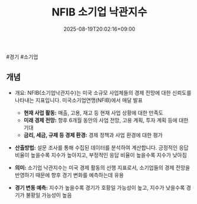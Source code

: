 ﻿---
title: "NFIB 소기업 낙관지수"
date: 2025-08-19T20:02:16+09:00
lastmod: 2025-08-19T20:02:16+09:00
type: docs
sidebar:
  open: true
weight: 2
---
<div style="display:none">
  <meta property="article:published_time" content="2025-08-19T11:02:16Z" />
  <meta property="article:modified_time" content="2025-08-19T11:02:16Z" />
</div>
#경기 #소기업

## 개념

- 개요: NFIB(소기업낙관지수)는 미국 소규모 사업체들의 경제 전망에 대한 신뢰도를 나타내는 지표입니다. 미국소기업연맹(NFIB)에서 매달 발표

	- **현재 사업 활동:** 매출, 고용, 재고 등 현재 사업 상황에 대한 만족도
	- **미래 경제 전망:** 향후 6개월 동안의 사업 전망, 고용 계획, 투자 계획 등에 대한 기대
	- **금리, 세금, 규제 등 경제 환경:** 경제 정책과 사업 환경에 대한 평가

- **산출방법:** 설문 조사를 통해 수집된 데이터를 분석하여 계산합니다. 긍정적인 응답 비율이 높을수록 지수가 높아지고, 부정적인 응답 비율이 높을수록 지수가 낮아짐

- **의미:** 소기업 낙관지수는 미국 경제 활동의 선행 지표로서, 소기업들의 경제 전망을 반영하기 때문에 향후 경기 변화를 예측하는데 유용

- **경기 변동 예측:** 지수가 높을수록 경기가 호황일 가능성이 높고, 지수가 낮을수록 경기가 불황일 가능성이 높음
